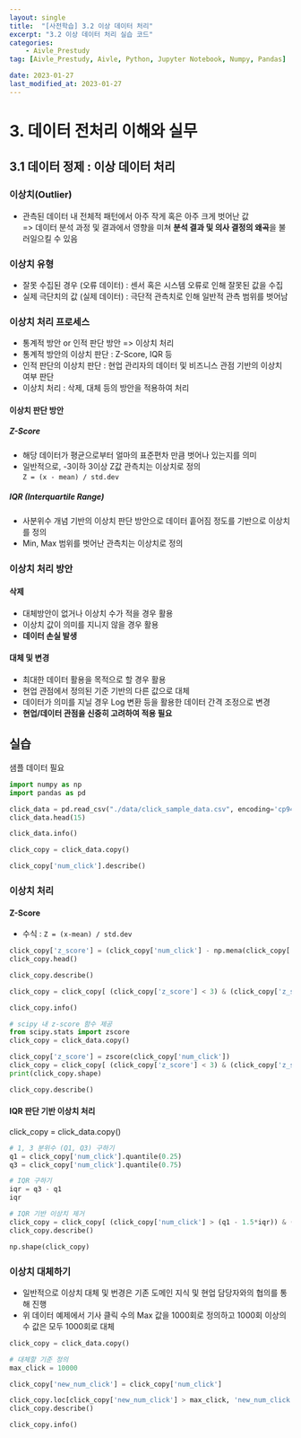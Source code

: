 ```yaml
---
layout: single
title:  "[사전학습] 3.2 이상 데이터 처리"
excerpt: "3.2 이상 데이터 처리 실습 코드"
categories:
    - Aivle_Prestudy
tag: [Aivle_Prestudy, Aivle, Python, Jupyter Notebook, Numpy, Pandas]

date: 2023-01-27
last_modified_at: 2023-01-27
---
```



# 3. 데이터 전처리 이해와 실무
## 3.1 데이터 정제 : 이상 데이터 처리
### 이상치(Outlier)
- 관측된 데이터 내 전체적 패턴에서 아주 작게 혹은 아주 크게 벗어난 값  
=> 데이터 분석 과정 및 결과에서 영향을 미쳐 **분석 결과 및 의사 결정의 왜곡**을 불러일으킬 수 있음
### 이상치 유형
- 잘못 수집된 경우 (오류 데이터) : 센서 혹은 시스템 오류로 인해 잘못된 값을 수집
- 실제 극단치의 값 (실제 데이터) : 극단적 관측치로 인해 일반적 관측 범위를 벗어남
### 이상치 처리 프로세스
- 통계적 방안 or 인적 판단 방안 => 이상치 처리
- 통계적 방안의 이상치 판단 : Z-Score, IQR 등
- 인적 판단의 이상치 판단 : 현업 관리자의 데이터 및 비즈니스 관점 기반의 이상치 여부 판단
- 이상치 처리 : 삭제, 대체 등의 방안을 적용하여 처리

#### 이상치 판단 방안
##### Z-Score
- 해당 데이터가 평균으로부터 얼마의 표준편차 만큼 벗어나 있는지를 의미
- 일반적으로, -3이하 3이상 Z값 관측치는 이상치로 정의  
`Z = (x - mean) / std.dev`
##### IQR (Interquartile Range)
- 사분위수 개념 기반의 이상치 판단 방안으로 데이터 흩어짐 정도를 기반으로 이상치를 정의
- Min, Max 범위를 벗어난 관측치는 이상치로 정의
### 이상치 처리 방안
#### 삭제 
- 대체방안이 없거나 이상치 수가 적을 경우 활용
- 이상치 값이 의미를 지니지 않을 경우 활용
- **데이터 손실 발생**
#### 대체 및 변경
- 최대한 데이터 활용을 목적으로 할 경우 활용
- 현업 관점에서 정의된 기준 기반의 다른 값으로 대체
- 데이터가 의미를 지닐 경우 Log 변환 등을 활용한 데이터 간격 조정으로 변경
- **현업/데이터 관점을 신중히 고려하여 적용 필요**

## 실습
샘플 데이터 필요


```python
import numpy as np
import pandas as pd
```


```python
click_data = pd.read_csv("./data/click_sample_data.csv", encoding='cp949')
click_data.head(15)
```


```python
click_data.info()

click_copy = click_data.copy()
```


```python
click_copy['num_click'].describe()
```

### 이상치 처리
#### Z-Score
- 수식 : `Z = (x-mean) / std.dev`


```python
click_copy['z_score'] = (click_copy['num_click'] - np.mena(click_copy['num_click'])) / np.std(click_copy['num_click'])
click_copy.head()
```


```python
click_copy.describe()
```


```python
click_copy = click_copy[ (click_copy['z_score'] < 3) & (click_copy['z_score'] > -3)]

click_copy.info()
```


```python
# scipy 내 z-score 함수 제공
from scipy.stats import zscore
click_copy = click_data.copy()

click_copy['z_score'] = zscore(click_copy['num_click'])
click_copy = click_copy[ (click_copy['z_score'] < 3) & (click_copy['z_score'] > -3)]
print(click_copy.shape)
```


```python
click_copy.describe()
```

#### IQR 판단 기반 이상치 처리
click_copy = click_data.copy()


```python
# 1, 3 분위수 (Q1, Q3) 구하기
q1 = click_copy['num_click'].quantile(0.25)
q3 = click_copy['num_click'].quantile(0.75)

# IQR 구하기
iqr = q3 - q1
iqr
```


```python
# IQR 기반 이상치 제거
click_copy = click_copy[ (click_copy['num_click'] > (q1 - 1.5*iqr)) & (click_copy['num_click'] < (q3 + 1.5*iqr))]
click_copy.describe()
```


```python
np.shape(click_copy)
```

### 이상치 대체하기
- 일반적으로 이상치 대체 및 번경은 기존 도메인 지식 및 현업 담당자와의 협의를 통해 진행
- 위 데이터 예제에서 기사 클릭 수의 Max 값을 1000회로 정의하고 1000회 이상의 수 값은 모두 1000회로 대체


```python
click_copy = click_data.copy()
```


```python
# 대체할 기준 정의
max_click = 10000
```


```python
click_copy['new_num_click'] = click_copy['num_click']

click_copy.loc[click_copy['new_num_click'] > max_click, 'new_num_click'] = max_click
click_copy.describe()
```


```python
click_copy.info()
```
